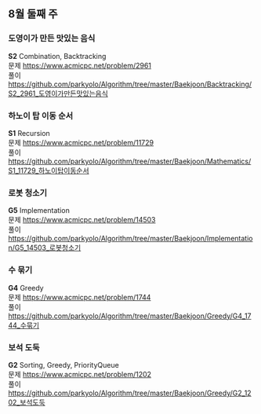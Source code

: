 ## 8월 둘째 주
### 도영이가 만든 맛있는 음식
**S2** Combination, Backtracking  
문제 https://www.acmicpc.net/problem/2961  
풀이 https://github.com/parkyolo/Algorithm/tree/master/Baekjoon/Backtracking/S2_2961_도영이가만든맛있는음식  

### 하노이 탑 이동 순서
**S1** Recursion  
문제 https://www.acmicpc.net/problem/11729  
풀이 https://github.com/parkyolo/Algorithm/tree/master/Baekjoon/Mathematics/S1_11729_하노이탑이동순서  

### 로봇 청소기
**G5** Implementation  
문제 https://www.acmicpc.net/problem/14503  
풀이 https://github.com/parkyolo/Algorithm/tree/master/Baekjoon/Implementation/G5_14503_로봇청소기  

### 수 묶기
**G4** Greedy  
문제 https://www.acmicpc.net/problem/1744  
풀이 https://github.com/parkyolo/Algorithm/tree/master/Baekjoon/Greedy/G4_1744_수묶기  

### 보석 도둑
**G2** Sorting, Greedy, PriorityQueue  
문제 https://www.acmicpc.net/problem/1202  
풀이 https://github.com/parkyolo/Algorithm/tree/master/Baekjoon/Greedy/G2_1202_보석도둑  
